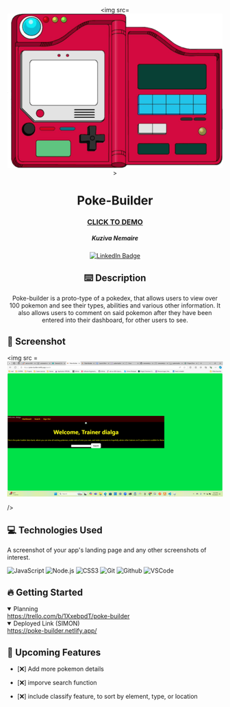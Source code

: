 <div id="header" align="center">

  <img src=![alt text](image-3.png)>

</div>

  <div id="description" align="center">

  # Poke-Builder

  ### [CLICK TO DEMO](https://trello.com/b/1XxebpdT/poke-builder)

  ##### Kuziva Nemaire

  [![LinkedIn Badge](https://img.shields.io/badge/-@kuzivanemaire-blue?style=flat&logo=Linkedin&logoColor=black)](https://www.linkedin.com/in/kuziva-nemaire-4b03a3191/)

  ## :keyboard: Description

 Poke-builder is a proto-type of a pokedex, that allows users to view over 100 pokemon and see their types, abilities and various other information. It also allows users to comment on said pokemon after they have been entered into their dashboard, for other users to see.
  </div>

  ## :camera_flash: Screenshot

 <img src =
   ![alt text](image-2.png)



  />
 
  ## :computer: Technologies Used
  A screenshot of your app's landing page and any other screenshots of interest.

  
  ![JavaScript](https://img.shields.io/badge/-JavaScript-05122A?style=flat&logo=javascript)
  ![Node.js](https://img.shields.io/badge/-Node.js-05122A?style=flat&logo=html5)
  ![CSS3](https://img.shields.io/badge/-CSS-05122A?style=flat&logo=css3)
  ![Git](https://img.shields.io/badge/-Git-05122A?style=flat&logo=git)
  ![Github](https://img.shields.io/badge/-GitHub-05122A?style=flat&logo=github)
  ![VSCode](https://img.shields.io/badge/-VS_Code-05122A?style=flat&logo=visualstudio)
  
## :fire: Getting Started


<details open>
 <summary> Planning </summary>
  <a href="https://trello.com/b/1XxebpdT/poke-builder"
    > https://trello.com/b/1XxebpdT/poke-builder </a
  >

</details>

<details open>
  <summary> Deployed Link (SIMON) </summary>
  <a href="https://poke-builder.netlify.app/"
    > https://poke-builder.netlify.app/ </a
  >
</details>

## :satellite: Upcoming Features

- [:x:] Add more pokemon details

- [:x:] imporve search function 

- [:x:] include classify feature, to sort by element, type, or location